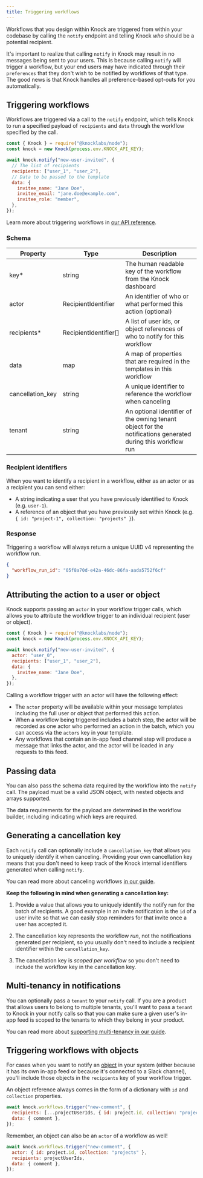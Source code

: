 ```yaml
---
title: Triggering workflows
---
```


Workflows that you design within Knock are triggered from within your codebase by calling the `notify` endpoint and telling Knock _who_ should be a potential recipient.

It's important to realize that calling `notify` in Knock may result in no messages being sent to your users. This is because calling `notify` will trigger a workflow, but your end users may have indicated through their `preferences` that they don't wish to be notified by workflows of that type. The good news is that Knock handles all preference-based opt-outs for you automatically.

## Triggering workflows

Workflows are triggered via a call to the `notify` endpoint, which tells Knock to run a specified payload of `recipients` and `data` through the workflow specified by the call.

```js Trigger a Knock workflow
const { Knock } = require("@knocklabs/node");
const knock = new Knock(process.env.KNOCK_API_KEY);

await knock.notify("new-user-invited", {
  // The list of recipients
  recipients: ["user_1", "user_2"],
  // Data to be passed to the template
  data: {
    invitee_name: "Jane Doe",
    invitee_email: "jane.doe@example.com",
    invitee_role: "member",
  },
});
```

Learn more about triggering workflows in [our API reference](/reference#workflows).

### Schema

| Property         | Type                  | Description                                                                                                 |
| ---------------- | --------------------- | ----------------------------------------------------------------------------------------------------------- |
| key\*            | string                | The human readable key of the workflow from the Knock dashboard                                             |
| actor            | RecipientIdentifier   | An identifier of who or what performed this action (optional)                                               |
| recipients\*     | RecipientIdentifier[] | A list of user ids, or object references of who to notify for this workflow                                 |
| data             | map                   | A map of properties that are required in the templates in this workflow                                     |
| cancellation_key | string                | A unique identifier to reference the workflow when canceling                                                |
| tenant           | string                | An optional identifier of the owning tenant object for the notifications generated during this workflow run |

### Recipient identifiers

When you want to identify a recipient in a workflow, either as an actor or as a recipient you can send either:

- A string indicating a user that you have previously identified to Knock (e.g. `user-1`).
- A reference of an object that you have previously set within Knock (e.g. `{ id: "project-1", collection: "projects" }`).

### Response

Triggering a workflow will always return a unique UUID v4 representing the workflow run.

```json Trigger workflow response
{
  "workflow_run_id": "05f8a70d-e42a-46dc-86fa-aada5752f6cf"
}
```

## Attributing the action to a user or object

Knock supports passing an `actor` in your workflow trigger calls, which allows you to attribute the workflow trigger to an individual recipient (user or object).

```js Triggering a Knock workflow with an actor
const { Knock } = require("@knocklabs/node");
const knock = new Knock(process.env.KNOCK_API_KEY);

await knock.notify("new-user-invited", {
  actor: "user_0",
  recipients: ["user_1", "user_2"],
  data: {
    invitee_name: "Jane Doe",
  },
});
```

Calling a workflow trigger with an actor will have the following effect:

- The `actor` property will be available within your message templates including the full user or object that performed this action.
- When a workflow being triggered includes a batch step, the actor will be recorded as one actor who performed an action in the batch, which you can access via the `actors` key in your template.
- Any workflows that contain an in-app feed channel step will produce a message that links the actor, and the actor will be loaded in any requests to this feed.

## Passing data

You can also pass the schema data required by the workflow into the `notify` call. The
payload must be a valid JSON object, with nested objects and arrays supported.

The data requirements for the payload are determined in the workflow builder, including
indicating which keys are required.

<!-- ## Preventing duplicates

No one likes duplicate notifications.

To guard against sending duplicates you can implement idempotency into your notify calls such that subsequent
calls with the same `idempotencyKey` will fail if any of the previous calls have succeeded. We
recommend using an idempotency key with enough entropy, like a uuid v4.

We'll keep idempotency keys in our system for at least 7 days before they are purged.

```js
const { Knock } = require("@knocklabs/node");
const uuid = require("uuid4");
const knock = new Knock(process.env.KNOCK_API_KEY);

const idempotencyKey = uuid();

await knock.notify("new-user-invited", {
  actor: "user_3",
  recipients: ["user_1", "user_2"],
  data: {
    invitee_name: "Jane Doe",
    invitee_email: "jane.doe@example.com",
    invitee_role: "member",
  },
  idempotencyKey,
});
``` -->

## Generating a cancellation key

Each `notify` call can optionally include a `cancellation_key` that allows you to uniquely identify
it when canceling. Providing your own cancellation key means that you don't need to keep track of
the Knock internal identifiers generated when calling `notify`.

You can read more about canceling workflows [in our guide](/send-notifications/canceling-workflows).

**Keep the following in mind when generating a cancellation key:**

1. Provide a value that allows you to uniquely identify the notify run for the batch of recipients.
   A good example in an invite notification is the `id` of a user invite so that we can easily stop reminders
   for that invite once a user has accepted it.

2. The cancellation key represents the workflow _run_, not the notifications generated per recipient, so
   you usually don't need to include a recipient identifier within the `cancellation_key`.

3. The cancellation key is _scoped per workflow_ so you don't need to include the workflow key
   in the cancellation key.

## Multi-tenancy in notifications

You can optionally pass a `tenant` to your `notify` call. If you are a product that allows users to belong to multiple tenants,
you'll want to pass a `tenant` to Knock in your notify calls so that you can make sure a given user's in-app feed is scoped to the
tenants to which they belong in your product.

You can read more about [supporting multi-tenancy in our guide](/send-and-manage-data/multi-tenancy).

## Triggering workflows with objects

For cases when you want to notify an [object](/send-and-manage-data/objects) in your system (either because it has its own in-app feed or because it's connected to a Slack channel), you'll include those objects in the `recipients` key of your workflow trigger.

An object reference always comes in the form of a dictionary with `id` and `collection` properties.

```javascript Workflow trigger with an object as a recipient
await knock.workflows.trigger("new-comment", {
  recipients: [...projectUserIds, { id: project.id, collection: "projects" }],
  data: { comment },
});
```

Remember, an object can also be an `actor` of a workflow as well!

```javascript Workflow trigger with an object as an actor
await knock.workflows.trigger("new-comment", {
  actor: { id: project.id, collection: "projects" },
  recipients: projectUserIds,
  data: { comment },
});
```
